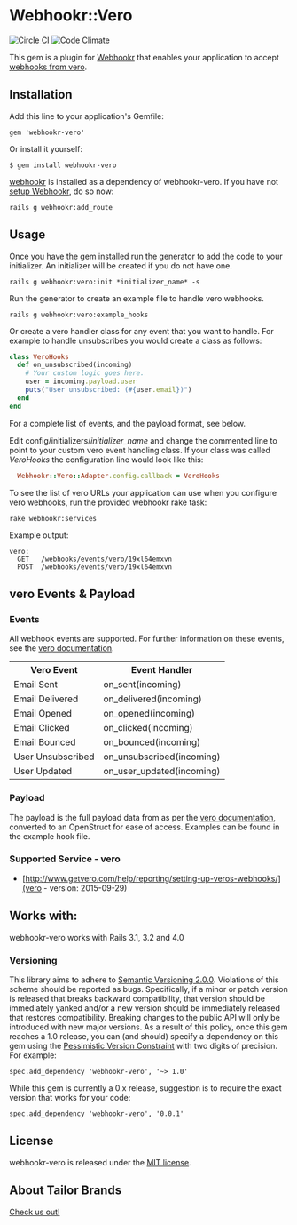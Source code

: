 # Webhookr::Vero

[![Circle CI](https://circleci.com/gh/TailorBrands/webhookr-vero.svg?style=svg)](https://circleci.com/gh/TailorBrands/webhookr-vero)
[![Code Climate](https://codeclimate.com/github/TailorBrands/webhookr-vero/badges/gpa.svg)](https://codeclimate.com/github/TailorBrands/webhookr-vero)

This gem is a plugin for [Webhookr](https://github.com/zoocasa/webhookr) that enables
your application to accept [webhooks from vero](http://www.getvero.com/help/reporting/setting-up-veros-webhooks/).

## Installation

Add this line to your application's Gemfile:

    gem 'webhookr-vero'

Or install it yourself:

    $ gem install webhookr-vero

[webhookr](https://github.com/zoocasa/webhookr) is installed as a dependency of webhookr-vero. If you have not [setup Webhookr](https://github.com/zoocasa/webhookr#usage--setup), do so now:

```console
rails g webhookr:add_route
```

## Usage

Once you have the gem installed run the generator to add the code to your initializer.
An initializer will be created if you do not have one.

```console
rails g webhookr:vero:init *initializer_name* -s
```

Run the generator to create an example file to handle vero webhooks.

```console
rails g webhookr:vero:example_hooks
```

Or create a vero handler class for any event that you want to handle. For example
to handle unsubscribes you would create a class as follows:

```ruby
class VeroHooks
  def on_unsubscribed(incoming)
    # Your custom logic goes here.
    user = incoming.payload.user
    puts("User unsubscribed: (#{user.email})")
  end
end
```

For a complete list of events, and the payload format, see below.

Edit config/initializers/*initializer_name* and change the commented line to point to
your custom vero event handling class. If your class was called *VeroHooks*
the configuration line would look like this:

```ruby
  Webhookr::Vero::Adapter.config.callback = VeroHooks
```

To see the list of vero URLs your application can use when you configure
vero webhooks,
run the provided webhookr rake task:

```console
rake webhookr:services
```

Example output:

```console
vero:
  GET	/webhooks/events/vero/19xl64emxvn
  POST	/webhooks/events/vero/19xl64emxvn
```

## vero Events & Payload

### Events

All webhook events are supported. For further information on these events, see the
[vero documentation](http://www.getvero.com/help/reporting/setting-up-veros-webhooks/).

<table>
  <tr>
    <th>Vero Event</th>
    <th>Event Handler</th>
  </tr>
  <tr>
    <td>Email Sent</td>
    <td>on_sent(incoming)</td>
  </tr>
  <tr>
    <td>Email Delivered</td>
    <td>on_delivered(incoming)</td>
  </tr>
  <tr>
    <td>Email Opened</td>
    <td>on_opened(incoming)</td>
  </tr>
  <tr>
    <td>Email Clicked</td>
    <td>on_clicked(incoming)</td>
  </tr>
  <tr>
    <td>Email Bounced</td>
    <td>on_bounced(incoming)</td>
  </tr>
  <tr>
    <td>User Unsubscribed</td>
    <td>on_unsubscribed(incoming)</td>
  </tr>
  <tr>
    <td>User Updated</td>
    <td>on_user_updated(incoming)</td>
  </tr>
</table>

### Payload

The payload is the full payload data from as per the
[vero documentation](http://www.getvero.com/help/reporting/setting-up-veros-webhooks/), converted to an OpenStruct
for ease of access. Examples can be found in the example hook file.

### <a name="supported_services"></a>Supported Service - vero

* [http://www.getvero.com/help/reporting/setting-up-veros-webhooks/](vero - version: 2015-09-29)

## <a name="works_with"></a>Works with:

webhookr-vero works with Rails 3.1, 3.2 and 4.0

### Versioning
This library aims to adhere to [Semantic Versioning 2.0.0](http://semver.org/). Violations of this scheme should be reported as
bugs. Specifically, if a minor or patch version is released that breaks backward compatibility, that
version should be immediately yanked and/or a new version should be immediately released that restores
compatibility. Breaking changes to the public API will only be introduced with new major versions. As a
result of this policy, once this gem reaches a 1.0 release, you can (and should) specify a dependency on
this gem using the [Pessimistic Version Constraint](http://docs.rubygems.org/read/chapter/16#page74) with
two digits of precision. For example:

    spec.add_dependency 'webhookr-vero', '~> 1.0'

While this gem is currently a 0.x release, suggestion is to require the exact version that works for your code:

    spec.add_dependency 'webhookr-vero', '0.0.1'

## License

webhookr-vero is released under the [MIT license](http://www.opensource.org/licenses/MIT).

## About Tailor Brands

[Check us out!](https://www.tailorbrands.com)
